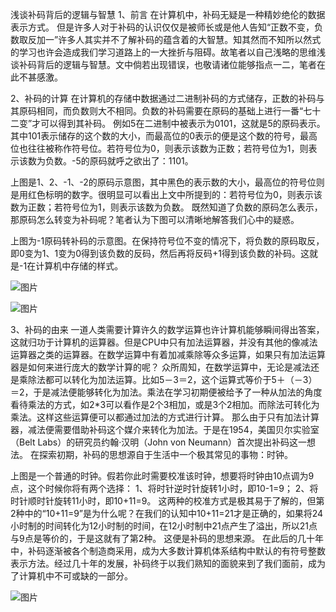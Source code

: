 浅谈补码背后的逻辑与智慧
1、前言
在计算机中，补码无疑是一种精妙绝伦的数据表示方式。
但是许多人对于补码的认识仅仅是被师长或是他人告知“正数不变，负数取反加一”许多人其实并不了解补码的蕴含着的大智慧。知其然而不知所以然式的学习也许会造成我们学习道路上的一大挫折与阻碍。故笔者以自己浅略的思维浅谈补码背后的逻辑与智慧。文中倘若出现错误，也敬请诸位能够指点一二，笔者在此不甚感激。


2、补码的计算
在计算机的存储中数据通过二进制补码的方式储存，正数的补码与其原码相同，而负数则大不相同。负数的补码需要在原码的基础上进行一番“七十二变”才可以得到其补码。
例如5在二进制中被表示为0101，这就是5的原码表示。其中101表示储存的这个数的大小，而最高位的0表示的便是这个数的符号，最高位也往往被称作符号位。若符号位为0，则表示该数为正数；若符号位为1，则表示该数为负数。-5的原码就呼之欲出了：1101。

上图是1、2、-1、-2的原码示意图，其中黑色的表示数的大小，最高位的符号位则是用红色标明的数字。很明显可以看出上文中所提到的：若符号位为0，则表示该数为正数；若符号位为1，则表示该数为负数。
既然知道了负数的原码怎么表示，那原码怎么转变为补码呢？笔者认为下图可以清晰地解答我们心中的疑惑。

上图为-1原码转补码的示意图。在保持符号位不变的情况下，将负数的原码取反，即0变为1、1变为0得到该负数的反码，然后再将反码+1得到该负数的补码。这就是-1在计算机中存储的样式。

![图片](https://i-blog.csdnimg.cn/direct/ec822b677c7f45df85c91bbe771f15ba.png#pic_center)



![图片](https://i-blog.csdnimg.cn/direct/cb89587ceb00462393f1de26817ada24.png#pic_center)


3、补码的由来
一道人类需要计算许久的数学运算也许计算机能够瞬间得出答案，这就归功于计算机的运算器。但是CPU中只有加法运算器，并没有其他的像减法运算器之类的运算器。在数学运算中有着加减乘除等众多运算，如果只有加法运算器是如何来进行庞大的数学计算的呢？
众所周知，在数学运算中，无论是减法还是乘除法都可以转化为加法运算。比如5－3＝2，这个运算式等价于5＋（－3）＝2，于是减法便能够转化为加法。乘法在学习初期便被给予了一种从加法的角度看待乘法的方式，如2*3可以看作是2个3相加，或是3个2相加。而除法可转化为乘法。这样这些运算便可以都通过加法的方式进行计算。
那么由于只有加法计算器，减法便需要借助补码这个媒介来转化为加法。于是在1954，美国贝尔实验室（Belt Labs）的研究员约翰·汉明（John von Neumann）首次提出补码这一想法。
在探索初期，补码的思想源自于生活中一个极其常见的事物：时钟。

上图是一个普通的时钟。假若你此时需要校准该时钟，想要将时钟由10点调为9点，这个时候你将有两个选择：
1、将时针逆时针旋转1小时，即10-1=9；
2、将时针顺时针旋转11小时，即10+11=9。
这两种的校准方式是极其易于了解的，但第2种中的“10+11=9”是为什么呢？在我们的认知中10+11=21才是正确的，如果将24小时制的时间转化为12小时制的时间，在12小时制中21点产生了溢出，所以21点与9点是等价的，于是这就有了第2种。
这便是补码的思想来源。
在此后的几十年中，补码逐渐被各个制造商采用，成为大多数计算机体系结构中默认的有符号整数表示方法。经过几十年的发展，补码终于以我们熟知的面貌来到了我们面前，成为了计算机中不可或缺的一部分。


![图片](https://i-blog.csdnimg.cn/direct/37a8996aff4c4aae9e7f41cae0de56af.jpeg#pic_center)













